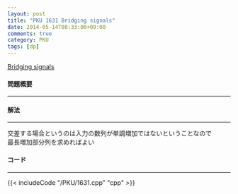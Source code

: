 ```yaml
---
layout: post
title: "PKU 1631 Bridging signals"
date: 2014-05-14T08:33:00+09:00
comments: true
category: PKU
tags: [dp]
---
```


[Bridging signals](http://poj.org/problem?id=1631)

#### 問題概要

****

#### 解法

****

交差する場合というのは入力の数列が単調増加ではないということなので  
最長増加部分列を求めればよい  

#### コード

****

{{< includeCode "/PKU/1631.cpp" "cpp" >}}

